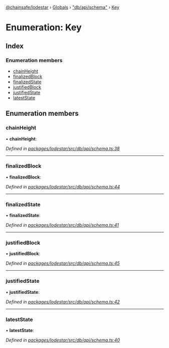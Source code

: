 [@chainsafe/lodestar](../README.md) › [Globals](../globals.md) › ["db/api/schema"](../modules/_db_api_schema_.md) › [Key](_db_api_schema_.key.md)

# Enumeration: Key

## Index

### Enumeration members

* [chainHeight](_db_api_schema_.key.md#chainheight)
* [finalizedBlock](_db_api_schema_.key.md#finalizedblock)
* [finalizedState](_db_api_schema_.key.md#finalizedstate)
* [justifiedBlock](_db_api_schema_.key.md#justifiedblock)
* [justifiedState](_db_api_schema_.key.md#justifiedstate)
* [latestState](_db_api_schema_.key.md#lateststate)

## Enumeration members

###  chainHeight

• **chainHeight**:

*Defined in [packages/lodestar/src/db/api/schema.ts:38](https://github.com/ChainSafe/lodestar/blob/2bf6badbe/packages/lodestar/src/db/api/schema.ts#L38)*

___

###  finalizedBlock

• **finalizedBlock**:

*Defined in [packages/lodestar/src/db/api/schema.ts:44](https://github.com/ChainSafe/lodestar/blob/2bf6badbe/packages/lodestar/src/db/api/schema.ts#L44)*

___

###  finalizedState

• **finalizedState**:

*Defined in [packages/lodestar/src/db/api/schema.ts:41](https://github.com/ChainSafe/lodestar/blob/2bf6badbe/packages/lodestar/src/db/api/schema.ts#L41)*

___

###  justifiedBlock

• **justifiedBlock**:

*Defined in [packages/lodestar/src/db/api/schema.ts:45](https://github.com/ChainSafe/lodestar/blob/2bf6badbe/packages/lodestar/src/db/api/schema.ts#L45)*

___

###  justifiedState

• **justifiedState**:

*Defined in [packages/lodestar/src/db/api/schema.ts:42](https://github.com/ChainSafe/lodestar/blob/2bf6badbe/packages/lodestar/src/db/api/schema.ts#L42)*

___

###  latestState

• **latestState**:

*Defined in [packages/lodestar/src/db/api/schema.ts:40](https://github.com/ChainSafe/lodestar/blob/2bf6badbe/packages/lodestar/src/db/api/schema.ts#L40)*

